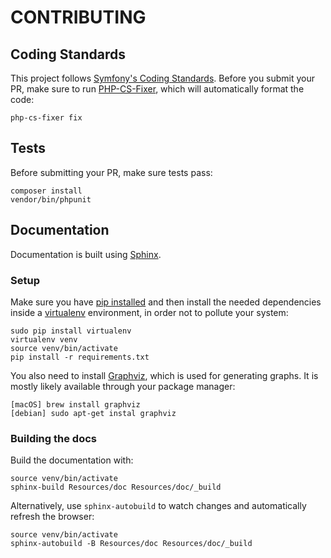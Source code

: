 # CONTRIBUTING
## Coding Standards
This project follows [Symfony's Coding Standards](http://symfony.com/doc/current/contributing/code/standards.html). Before you submit your PR, make sure to run [PHP-CS-Fixer](http://cs.sensiolabs.org), which will automatically format the code:

    php-cs-fixer fix

## Tests
Before submitting your PR, make sure tests pass:

    composer install
    vendor/bin/phpunit

## Documentation
Documentation is built using [Sphinx](http://www.sphinx-doc.org).

### Setup
Make sure you have [pip installed](https://pip.pypa.io/en/stable/installing/) and then install the needed dependencies inside a [virtualenv](https://virtualenv.pypa.io) environment, in order not to pollute your system:

    sudo pip install virtualenv
    virtualenv venv
    source venv/bin/activate
    pip install -r requirements.txt

You also need to install [Graphviz](http://www.graphviz.org), which is used for generating graphs. It is mostly likely available through your package manager:

    [macOS] brew install graphviz
    [debian] sudo apt-get instal graphviz

### Building the docs
Build the documentation with:

    source venv/bin/activate
    sphinx-build Resources/doc Resources/doc/_build

Alternatively, use `sphinx-autobuild` to watch changes and automatically refresh the browser:

    source venv/bin/activate
    sphinx-autobuild -B Resources/doc Resources/doc/_build
